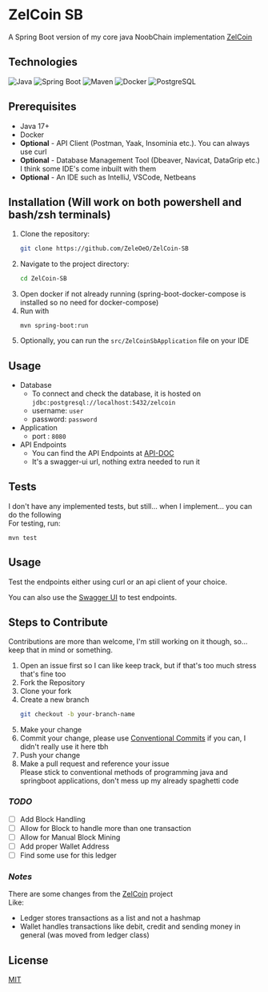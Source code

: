 # ZelCoin SB

A Spring Boot version of my core java NoobChain implementation [ZelCoin](https://github.com/ZeleOeO/ZelCoin)

## Technologies

![Java](https://img.shields.io/badge/Java-17%2B-orange?logo=openjdk&logoColor=white)
![Spring Boot](https://img.shields.io/badge/Spring%20Boot-3.1-green?logo=springboot&logoColor=white)
![Maven](https://img.shields.io/badge/Maven-3.6%2B-blue?logo=apachemaven&logoColor=white)
![Docker](https://img.shields.io/badge/Docker-Containerized--db-blue?logo=docker&logoColor=white)
![PostgreSQL](https://img.shields.io/badge/PostgreSQL-15%2B-blue?logo=postgresql&logoColor=white)

## Prerequisites

- Java 17+
- Docker
- **Optional** - API Client (Postman, Yaak, Insominia etc.). You can always use curl
- **Optional** - Database Management Tool (Dbeaver, Navicat, DataGrip etc.) I think some IDE's come inbuilt with them
- **Optional** - An IDE such as IntelliJ, VSCode, Netbeans

## Installation (Will work on both powershell and bash/zsh terminals)

1. Clone the repository:
   ```bash
   git clone https://github.com/ZeleOeO/ZelCoin-SB
   ```
2. Navigate to the project directory:
   ```bash
   cd ZelCoin-SB
   ```   
3. Open docker if not already running (spring-boot-docker-compose is installed so no need for docker-compose)
4. Run with
   ```shell
   mvn spring-boot:run
   ```
5. Optionally, you can run the `src/ZelCoinSbApplication` file on your IDE

## Usage

- Database
    - To connect and check the database, it is hosted on `jdbc:postgresql://localhost:5432/zelcoin`
    - username: `user`
    - password: `password`
- Application
    - port : `8080`
- API Endpoints
    - You can find the API Endpoints at [API-DOC](http://localhost:8080/swagger-ui/index.html)
    - It's a swagger-ui url, nothing extra needed to run it

## Tests

I don't have any implemented tests, but still... when I implement... you can do the following
<br>
For testing, run:

```shell
mvn test
```

## Usage

Test the endpoints either using curl or an api client of your choice.

You can also use the [Swagger UI](http://localhost:8080/swagger-ui/index.html) to test endpoints.

## Steps to Contribute

Contributions are more than welcome, I'm still working on it though, so... keep that in mind or something.

1. Open an issue first so I can like keep track, but if that's too much stress that's fine too
2. Fork the Repository
3. Clone your fork
4. Create a new branch
   ```bash
   git checkout -b your-branch-name
   ```
5. Make your change
6. Commit your change, please
   use [Conventional Commits](https://gist.github.com/qoomon/5dfcdf8eec66a051ecd85625518cfd13) if you can, I didn't
   really use it here tbh
7. Push your change
8. Make a pull request and reference your issue <br>
   Please stick to conventional methods of programming java and springboot applications, don't mess up my already
   spaghetti code

### _**TODO**_

- [ ] Add Block Handling
- [ ] Allow for Block to handle more than one transaction
- [ ] Allow for Manual Block Mining
- [ ] Add proper Wallet Address
- [ ] Find some use for this ledger

### _**Notes**_

There are some changes from the [ZelCoin](https://github.com/ZeleOeO/ZelCoin) project <br>
Like:

- Ledger stores transactions as a list and not a hashmap
- Wallet handles transactions like debit, credit and sending money in general (was moved from ledger class)

## License

[MIT](LICENSE)